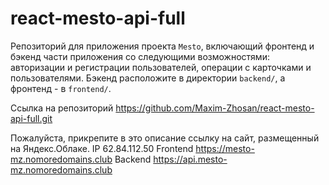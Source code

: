 # react-mesto-api-full
Репозиторий для приложения проекта `Mesto`, включающий фронтенд и бэкенд части приложения со следующими возможностями: авторизации и регистрации пользователей, операции с карточками и пользователями. Бэкенд расположите в директории `backend/`, а фронтенд - в `frontend/`. 

Ссылка на репозиторий
https://github.com/Maxim-Zhosan/react-mesto-api-full.git

Пожалуйста, прикрепите в это описание ссылку на сайт, размещенный на Яндекс.Облаке.
IP  62.84.112.50
Frontend  https://mesto-mz.nomoredomains.club
Backend  https://api.mesto-mz.nomoredomains.club